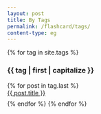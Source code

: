 ```yaml
---
layout: post
title: By Tags
permalink: /flashcard/tags/
content-type: eg
---
```


<style>
.category-content a {
    text-decoration: none;
    color: #4183c4;
}

.category-content a:hover {
    text-decoration: underline;
    color: #4183c4;
}
</style>

<main>
    {% for tag in site.tags %}
        <h3 id="{{ tag | first }}">{{ tag | first | capitalize }}</h3>
        {% for post in tag.last %} 
            <li id="category-content" style="padding-bottom: 0.6em; list-style: none;"><a href="{{ site.baseurl }}/{{post.url}}">{{ post.title }}</a></li>
        {% endfor %}
    {% endfor %}
    <br/>
    <br/>
</main>
